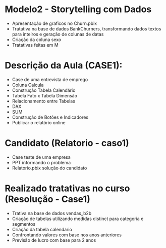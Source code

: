 # Modelo2 - Storytelling com Dados

  *  Apresentação de graficos no Churn.pbix
  *  Tratativa na base de dados BankChurners, transformando dados textos para inteiros e geração de colunas de datas
  *  Criação da coluna sexo
  *  Tratativas feitas em M
 

# Descrição da Aula (CASE1):

- Case de uma entrevista de emprego
- Coluna Calcula
- Construção Tabela Calendário
- Tabela Fato x Tabela Dimensão
- Relacionamento entre Tabelas
- DAX
- SUM 
- Construção de Botões e Indicadores
- Publicar o relatório online

# Candidato (Relatorio - caso1)

  * Case teste de uma empresa 
  * PPT informando o problema 
  * Relatorio.pbix solução do candidato

# Realizado tratativas no curso (Resolução  - Case1)

  * Trativa na base de dados vendas_b2b
  * Criação de tabelas utilizando medidas distinct para categoria e segmentos
  * Criação da tabela calendario 
  * Confrontando valores com base nos anos anteriores
  * Previsão de lucro com base para 2 anos
  
